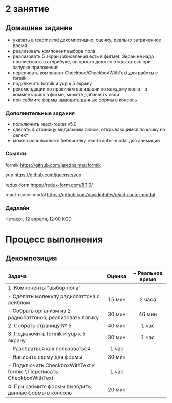 # 2 занятие

## Домашнее задание

- указать в readme.md декомпозицию, оценку, реально затраченное время
- реализовать компонент выбора пола
- реализовать 5 экран (обновления есть в фигме). Экран не надо прописывать в сторибуке, он просто должен открываться при запуске приложения
- переписать компонент Checkbox/CheckboxWithText для работы с formik
- подключить formik и yup к 5 экрану
- рекомендации по правилам валидации по каждому полю - в комментариях в фигме, можете добавлять свои
- при сабмите формы выводить данные формы в консоль


### Дополнительные задания

- полключить react-router v5.0
- сделать 4 страницу модальным окном, открывающимся по клику на селект
- можно использовать библиотеку react-router-modal для анимаций

### Ссылки:
formik https://github.com/jaredpalmer/formik

yup https://github.com/jquense/yup

redux-form https://redux-form.com/8.1.0/

react-router-modal https://github.com/davidmfoley/react-router-modal

### Дедлайн

Четверг, 12 апреля, 12:00 KGD

# Процесс выполнения
## Декомпозиция

| Задача |  Оценка  | ~ Реальное время |
|:------|:------:|:------:|
| 1. Компоненты "выбор пола" | | |
| - Сделать молекулу радиобаттона с лейблом | 15 мин | 2 часа |
| - Собрать организм из 2 радиобаттонов, реализовать логику  | 30 мин | 46 мин |
|2. Собрать страницу № 5| 40 мин | 1 час |
|3. Подключить formik и yup к 5 экрану | 30 мин | 1 час |
|- Разобраться как пользоваться | 1 час | |
|- Написать схему для формы | 30 мин | |
|- Подключить CheckboxWithText к formic \ Переписать CheckboxWithText | 1 час | |
|4. При сабмите формы выводить данные формы в консоль | 20 мин | |     
    


    
    
    

    
 